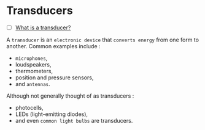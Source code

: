 # Transducers

- [ ] [What is a transducer?](https://www.techtarget.com/whatis/definition/transducer)

A `transducer` is an `electronic device` that `converts energy` from one form to another. Common examples include :
* `microphones`,
* loudspeakers,
* thermometers,
* position and pressure sensors,
* and `antennas`.

Although not generally thought of as transducers :
* photocells,
* LEDs (light-emitting diodes),
* and even `common light bulbs` are transducers.

